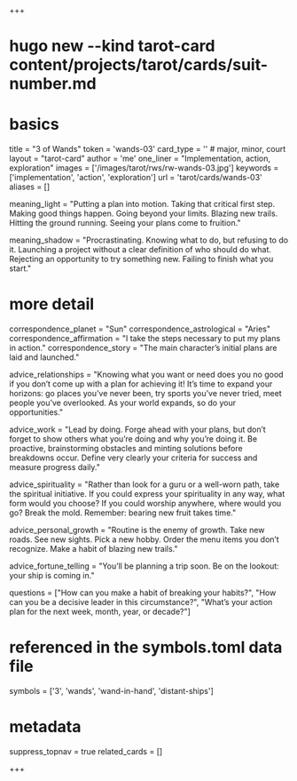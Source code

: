 +++
# hugo new --kind tarot-card content/projects/tarot/cards/suit-number.md
# basics
title     		 = "3 of Wands"
token					 = 'wands-03'
card_type			 = '' # major, minor, court
layout				 = "tarot-card"
author    		 = 'me'
one_liner 		 = "Implementation, action, exploration"
images				 = ['/images/tarot/rws/rw-wands-03.jpg']
keywords			 = ['implementation', 'action', 'exploration']
url						 = 'tarot/cards/wands-03'
aliases				 = []

meaning_light  = "Putting a plan into motion. Taking that critical first step. Making good things happen. Going beyond your limits. Blazing new trails. Hitting the ground running. Seeing your plans come to fruition."

meaning_shadow = "Procrastinating. Knowing what to do, but refusing to do it. Launching a project without a clear definition of who should do what. Rejecting an opportunity to try something new. Failing to finish what you start."

# more detail
correspondence_planet 			= "Sun"
correspondence_astrological = "Aries"
correspondence_affirmation  = "I take the steps necessary to put my plans in action."
correspondence_story 				= "The main character’s initial plans are laid and launched."

advice_relationships 	 = "Knowing what you want or need does you no good if you don’t come up with a plan for achieving it! It’s time to expand your horizons: go places you’ve never been, try sports you’ve never tried, meet people you’ve overlooked. As your world expands, so do your opportunities."

advice_work 					 = "Lead by doing. Forge ahead with your plans, but don’t forget to show others what you’re doing and why you’re doing it. Be proactive, brainstorming obstacles and minting solutions before breakdowns occur. Define very clearly your criteria for success and measure progress daily."

advice_spirituality 	 = "Rather than look for a guru or a well-worn path, take the spiritual initiative. If you could express your spirituality in any way, what form would you choose? If you could worship anywhere, where would you go? Break the mold. Remember: bearing new fruit takes time."

advice_personal_growth = "Routine is the enemy of growth. Take new roads. See new sights. Pick a new hobby. Order the menu items you don’t recognize. Make a habit of blazing new trails."

advice_fortune_telling = "You’ll be planning a trip soon. Be on the lookout: your ship is coming in."

questions	= ["How can you make a habit of breaking your habits?", "How can you be a decisive leader in this circumstance?", "What’s your action plan for the next week, month, year, or decade?"]

# referenced in the symbols.toml data file
symbols	  = ['3', 'wands', 'wand-in-hand', 'distant-ships']

# metadata
suppress_topnav = true
related_cards 	= []

+++